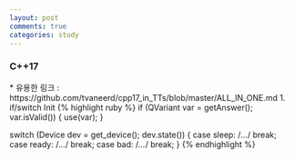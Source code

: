 ```yaml
---
layout: post
comments: true
categories: study
---
```

<h3>C++17</h3>
* 유용한 링크 : https://github.com/tvaneerd/cpp17_in_TTs/blob/master/ALL_IN_ONE.md
1. if/switch Init
{% highlight ruby %}
if (QVariant var = getAnswer(); var.isValid())
{
      use(var);
}

switch (Device dev = get_device(); dev.state())
 {
 case sleep: /*...*/ break;
 case ready: /*...*/ break;
 case bad: /*...*/ break;
 }
{% endhighlight %}



